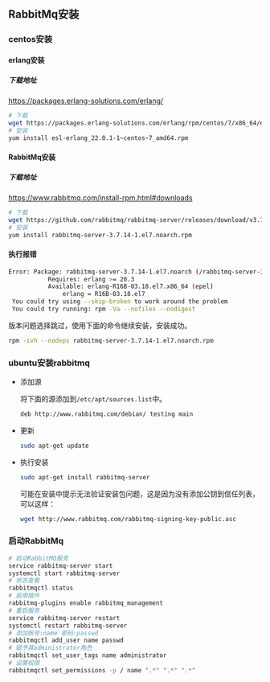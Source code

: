 ## RabbitMq安装

### centos安装

#### erlang安装

##### 下载地址

<https://packages.erlang-solutions.com/erlang/>

```bash
# 下载
wget https://packages.erlang-solutions.com/erlang/rpm/centos/7/x86_64/esl-erlang_22.0.1-1~centos~7_amd64.rpm
# 安装
yum install esl-erlang_22.0.1-1~centos~7_amd64.rpm
```

#### RabbitMq安装

##### 下载地址

<https://www.rabbitmq.com/install-rpm.html#downloads>

```bash
# 下载
wget https://github.com/rabbitmq/rabbitmq-server/releases/download/v3.7.14/rabbitmq-server-3.7.14-1.el7.noarch.rpm
# 安装
yum install rabbitmq-server-3.7.14-1.el7.noarch.rpm
```

#### 执行报错

```bash
Error: Package: rabbitmq-server-3.7.14-1.el7.noarch (/rabbitmq-server-3.7.14-1.el7.noarch)
           Requires: erlang >= 20.3
           Available: erlang-R16B-03.18.el7.x86_64 (epel)
               erlang = R16B-03.18.el7
 You could try using --skip-broken to work around the problem
 You could try running: rpm -Va --nofiles --nodigest

```

版本问题选择跳过，使用下面的命令继续安装，安装成功。

```bash
rpm -ivh --nodeps rabbitmq-server-3.7.14-1.el7.noarch.rpm
```

### ubuntu安装rabbitmq

- 添加源

  将下面的源添加到`/etc/apt/sources.list`中。

  ```bash
  deb http://www.rabbitmq.com/debian/ testing main
  ```

- 更新

  ```bash
  sudo apt-get update
  ```

- 执行安装

  ```bash
  sudo apt-get install rabbitmq-server
  ```

  可能在安装中提示无法验证安装包问题，这是因为没有添加公钥到信任列表，可以这样：

  ```bash
  wget http://www.rabbitmq.com/rabbitmq-signing-key-public.asc
  ```

### 启动RabbitMq

```bash
# 启动RabbitMQ服务
service rabbitmq-server start
systemctl start rabbitmq-server
# 状态查看
rabbitmqctl status
# 启用插件
rabbitmq-plugins enable rabbitmq_management
# 重启服务
service rabbitmq-server restart
systemctl restart rabbitmq-server
# 添加帐号:name 密码:passwd
rabbitmqctl add_user name passwd
# 赋予其administrator角色
rabbitmqctl set_user_tags name administrator
# 设置权限
rabbitmqctl set_permissions -p / name ".*" ".*" ".*"
```

